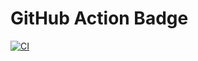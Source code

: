 # GitHub Action Badge
[![CI](https://github.com/avyalova/SecretSanta/actions/workflows/blank.yml/badge.svg)](https://github.com/avyalova/SecretSanta/actions/workflows/blank.yml)
